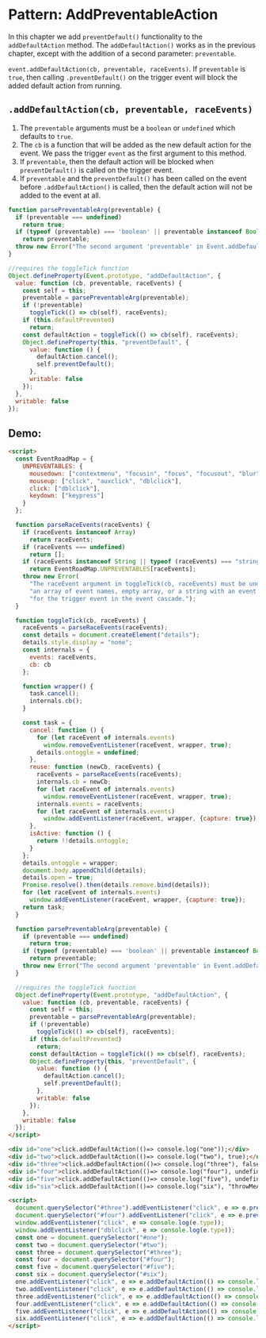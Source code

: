 # Pattern: AddPreventableAction

In this chapter we add `preventDefault()` functionality to the `addDefaultAction` method. The `addDefaultAction()` works as in the previous chapter, except with the addition of a second parameter: `preventable`.  

`event.addDefaultAction(cb, preventable, raceEvents)`. If `preventable` is `true`, then calling `.preventDefault()` on the trigger event will block the added default action from running.
 
## `.addDefaultAction(cb, preventable, raceEvents)` 

1. The `preventable` arguments must be a `boolean` or `undefined` which defaults to `true`.
2. The `cb` is a function that will be added as the new default action for the event. We pass the trigger `event` as the first argument to this method. 
3. If `preventable`, then the default action will be blocked when `preventDefault()` is called on the trigger event. 
4. If `preventable` and the `preventDefault()` has been called on the event before `.addDefaultAction()` is called, then the default action will not be added to the event at all.

```javascript
function parsePreventableArg(preventable) {
  if (preventable === undefined)
    return true;
  if (typeof (preventable) === 'boolean' || preventable instanceof Boolean)
    return preventable;
  throw new Error("The second argument 'preventable' in Event.addDefaultAction(cb, preventable, preEvent) is neither undefined nor a boolean.");
}

//requires the toggleTick function
Object.defineProperty(Event.prototype, "addDefaultAction", {
  value: function (cb, preventable, raceEvents) {
    const self = this;
    preventable = parsePreventableArg(preventable);
    if (!preventable)
      toggleTick(() => cb(self), raceEvents);
    if (this.defaultPrevented)
      return;
    const defaultAction = toggleTick(() => cb(self), raceEvents);
    Object.defineProperty(this, "preventDefault", {
      value: function () {
        defaultAction.cancel();
        self.preventDefault();
      },
      writable: false
    });
  },
  writable: false
});
``` 

## Demo: 

```html
<script>
  const EventRoadMap = {
    UNPREVENTABLES: {
      mousedown: ["contextmenu", "focusin", "focus", "focusout", "blur"],
      mouseup: ["click", "auxclick", "dblclick"],
      click: ["dblclick"],
      keydown: ["keypress"]
    }
  };

  function parseRaceEvents(raceEvents) {
    if (raceEvents instanceof Array)
      return raceEvents;
    if (raceEvents === undefined)
      return [];
    if (raceEvents instanceof String || typeof (raceEvents) === "string")
      return EventRoadMap.UNPREVENTABLES[raceEvents];
    throw new Error(
      "The raceEvent argument in toggleTick(cb, raceEvents) must be undefined, " +
      "an array of event names, empty array, or a string with an event name " +
      "for the trigger event in the event cascade.");
  }

  function toggleTick(cb, raceEvents) {
    raceEvents = parseRaceEvents(raceEvents);
    const details = document.createElement("details");
    details.style.display = "none";
    const internals = {
      events: raceEvents,
      cb: cb
    };

    function wrapper() {
      task.cancel();
      internals.cb();
    }

    const task = {
      cancel: function () {
        for (let raceEvent of internals.events)
          window.removeEventListener(raceEvent, wrapper, true);
        details.ontoggle = undefined;
      },
      reuse: function (newCb, raceEvents) {
        raceEvents = parseRaceEvents(raceEvents);
        internals.cb = newCb;
        for (let raceEvent of internals.events)
          window.removeEventListener(raceEvent, wrapper, true);
        internals.events = raceEvents;
        for (let raceEvent of internals.events)
          window.addEventListener(raceEvent, wrapper, {capture: true});
      },
      isActive: function () {
        return !!details.ontoggle;
      }
    };
    details.ontoggle = wrapper;
    document.body.appendChild(details);
    details.open = true;
    Promise.resolve().then(details.remove.bind(details));
    for (let raceEvent of internals.events)
      window.addEventListener(raceEvent, wrapper, {capture: true});
    return task;
  }

  function parsePreventableArg(preventable) {
    if (preventable === undefined)
      return true;
    if (typeof (preventable) === 'boolean' || preventable instanceof Boolean)
      return preventable;
    throw new Error("The second argument 'preventable' in Event.addDefaultAction(cb, preventable, preEvent) is neither undefined nor a boolean.");
  }

  //requires the toggleTick function
  Object.defineProperty(Event.prototype, "addDefaultAction", {
    value: function (cb, preventable, raceEvents) {
      const self = this;
      preventable = parsePreventableArg(preventable);
      if (!preventable)
        toggleTick(() => cb(self), raceEvents);
      if (this.defaultPrevented)
        return;
      const defaultAction = toggleTick(() => cb(self), raceEvents);
      Object.defineProperty(this, "preventDefault", {
        value: function () {
          defaultAction.cancel();
          self.preventDefault();
        },
        writable: false
      });
    },
    writable: false
  });
</script>

<div id="one">click.addDefaultAction(()=> console.log("one"));</div>
<div id="two">click.addDefaultAction(()=> console.log("two"), true);</div>
<div id="three">click.addDefaultAction(()=> console.log("three"), false); + preventDefault called on click</div>
<div id="four">click.addDefaultAction(()=> console.log("four"), undefined); + preventDefault called on click</div>
<div id="five">click.addDefaultAction(()=> console.log("five"), undefined, ["dblclick"]);</div>
<div id="six">click.addDefaultAction(()=> console.log("six"), "throwMeAnError");</div>

<script>
  document.querySelector("#three").addEventListener("click", e => e.preventDefault());
  document.querySelector("#four").addEventListener("click", e => e.preventDefault());
  window.addEventListener("click", e => console.log(e.type));
  window.addEventListener("dblclick", e => console.log(e.type));
  const one = document.querySelector("#one");
  const two = document.querySelector("#two");
  const three = document.querySelector("#three");
  const four = document.querySelector("#four");
  const five = document.querySelector("#five");
  const six = document.querySelector("#six");
  one.addEventListener("click", e => e.addDefaultAction(() => console.log("one")));
  two.addEventListener("click", e => e.addDefaultAction(() => console.log("two"), true));
  three.addEventListener("click", e => e.addDefaultAction(() => console.log("three"), false));
  four.addEventListener("click", e => e.addDefaultAction(() => console.log("four"), undefined));
  five.addEventListener("click", e => e.addDefaultAction(() => console.log("five"), undefined, ["dblclick"]));
  six.addEventListener("click", e => e.addDefaultAction(() => console.log("six"), "throwMeAnError"));
</script>
```